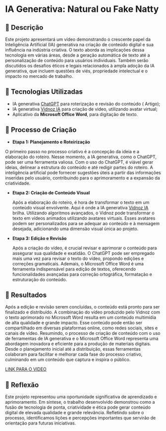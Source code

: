 # IA Generativa: Natural ou Fake Natty
## 📒 Descrição
Este projeto apresentará um vídeo demonstrando o crescente papel da Inteligência Artificial (IA) generativa na criação de conteúdo digital e sua influência na indústria criativa. O texto aborda as implicações dessa tecnologia em várias áreas, desde a geração automática de texto até a personalização de conteúdo para usuários individuais. Também serão discutidos os desafios éticos e legais relacionados à ampla adoção da IA generativa, que incluem questões de viés, propriedade intelectual e o impacto no mercado de trabalho.

## 🤖 Tecnologias Utilizadas
* IA generativa [ChatGPT](https://chat.openai.com/) para roterização e revisão do conteúdo ( Artigo);
* IA generativa [Vidnoz IA](https://aiapp-pt.vidnoz.com/) para criação de video, utilizando avatar virtual;
* Aplicativo da **Microsoft Office Word**, para digitação de texto.
  
## 🧐 Processo de Criação
* **Etapa 1: Planejamento e Roteirização**

O primeiro passo no processo criativo é a concepção da ideia e a elaboração do roteiro. Nesse momento, a IA generativa, como o ChatGPT, pode ser uma ferramenta valiosa. Com o uso do ChatGPT, é viável gerar ideias, delinear a estrutura do conteúdo e até redigir partes do roteiro. A inteligência artificial pode fornecer sugestões úteis a partir das informações inseridas pelo usuário, contribuindo para o aprimoramento e a expansão da criatividade.

* **Etapa 2: Criação de Conteúdo Visual**
  
  Após a elaboração do roteiro, é hora de transformar o texto em um conteúdo visual envolvente. Aqui é onde a IA generativa [Vidnoz IA](https://aiapp-pt.vidnoz.com/) brilha. Utilizando algoritmos avançados, o Vidnoz pode transformar o texto em vídeos animados utilizando avatares virtuais. Esses avatares podem ser personalizados para se adequar ao conteúdo e à mensagem desejada, adicionando uma 
  dimensão visual única ao projeto.



* **Etapa 3: Edição e Revisão**

  Após a criação do vídeo, é crucial revisar e aprimorar o conteúdo para assegurar sua qualidade e exatidão. O ChatGPT pode ser empregado mais uma vez para revisar o texto do vídeo, propondo edições e correções gramaticais. Ademais, o Microsoft Office Word é uma ferramenta indispensável para edição de textos, oferecendo funcionalidades avançadas para correção ortográfica, formatação e estruturação do conteúdo.

## 🚀 Resultados
Após a edição e revisão serem concluídas, o conteúdo está pronto para ser finalizado e distribuído. A combinação do vídeo produzido pelo Vidnoz com o texto aprimorado no Microsoft Word resulta em um conteúdo multimídia de alta qualidade e grande impacto. Esse conteúdo pode então ser compartilhado em diversas plataformas online, como redes sociais, sites e canais de vídeo.
Resumindo, o processo de criação de conteúdo com o uso de ferramentas de IA generativa e o Microsoft Office Word representa uma abordagem inovadora e eficiente para a produção de materiais digitais. Desde o planejamento inicial até a distribuição, essas ferramentas colaboram para facilitar e melhorar cada fase do processo criativo, culminando em um conteúdo que captura e inspira o público.

[LINK PARA O VIDEO](https://share.vidnoz.com/aishare-OSs8GMbnzIYhsDGNyPpJxz5E17107679902620513)

## 💭 Reflexão
Este projeto representou uma oportunidade significativa de aprendizado e aprimoramento. Em síntese, o trabalho desenvolvido demonstrou como a fusão de tecnologia de ponta, criatividade e ética pode gerar conteúdo digital de elevada qualidade e grande relevância. Refletindo sobre o processo, identificamos lições e percepções importantes que servirão de orientação para futuras iniciativas.
